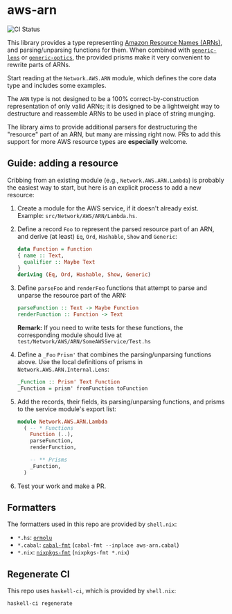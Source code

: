# aws-arn

![CI Status](https://github.com/bellroy/aws-arn/actions/workflows/haskell-ci.yml/badge.svg)

This library provides a type representing [Amazon Resource Names
(ARNs)](https://docs.aws.amazon.com/general/latest/gr/aws-arns-and-namespaces.html),
and parsing/unparsing functions for them. When combined with
[`generic-lens`](https://hackage.haskell.org/package/generic-lens) or
[`generic-optics`](https://hackage.haskell.org/package/generic-optics),
the provided prisms make it very convenient to rewrite parts of ARNs.

Start reading at the `Network.AWS.ARN` module, which defines the core
data type and includes some examples.

The `ARN` type is not designed to be a 100% correct-by-construction
representation of only valid ARNs; it is designed to be a lightweight
way to destructure and reassemble ARNs to be used in place of string
munging.

The library aims to provide additional parsers for destructuring the
"resource" part of an ARN, but many are missing right now. PRs to add
this support for more AWS resource types are **especially** welcome.

## Guide: adding a resource

Cribbing from an existing module (e.g., `Network.AWS.ARN.Lambda`) is
probably the easiest way to start, but here is an explicit process to
add a new resource:

1. Create a module for the AWS service, if it doesn't already
   exist. Example: `src/Network/AWS/ARN/Lambda.hs`.

2. Define a record `Foo` to represent the parsed resource part of an
   ARN, and derive (at least) `Eq`, `Ord`, `Hashable`, `Show` and
   `Generic`:

   ```haskell
   data Function = Function
   { name :: Text,
     qualifier :: Maybe Text
   }
   deriving (Eq, Ord, Hashable, Show, Generic)
   ```

3. Define `parseFoo` and `renderFoo` functions that attempt to parse
   and unparse the resource part of the ARN:

   ```haskell
   parseFunction :: Text -> Maybe Function
   renderFunction :: Function -> Text
   ```

   **Remark:** If you need to write tests for these functions, the
   corresponding module should live at
   `test/Network/AWS/ARN/SomeAWSService/Test.hs`

4. Define a `_Foo` `Prism'` that combines the parsing/unparsing
   functions above. Use the local definitions of prisms in
   `Network.AWS.ARN.Internal.Lens`:

   ```haskell
   _Function :: Prism' Text Function
   _Function = prism' fromFunction toFunction
   ```

5. Add the records, their fields, its parsing/unparsing functions, and
   prisms to the service module's export list:

   ```haskell
   module Network.AWS.ARN.Lambda
     ( -- * Functions
       Function (..),
       parseFunction,
       renderFunction,

       -- ** Prisms
       _Function,
     )
   ```

6. Test your work and make a PR.

## Formatters

The formatters used in this repo are provided by `shell.nix`:

* `*.hs`: [`ormolu`](https://github.com/tweag/ormolu)
* `*.cabal`:
  [`cabal-fmt`](https://hackage.haskell.org/package/cabal-fmt)
  (`cabal-fmt --inplace aws-arn.cabal`)
* `*.nix`:
  [`nixpkgs-fmt`](https://github.com/nix-community/nixpkgs-fmt)
  (`nixpkgs-fmt *.nix`)

## Regenerate CI

This repo uses `haskell-ci`, which is provided by `shell.nix`:

```shell
haskell-ci regenerate
```
